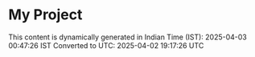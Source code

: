 # My Project

This content is dynamically generated in Indian Time (IST): 2025-04-03 00:47:26 IST
Converted to UTC: 2025-04-02 19:17:26 UTC
